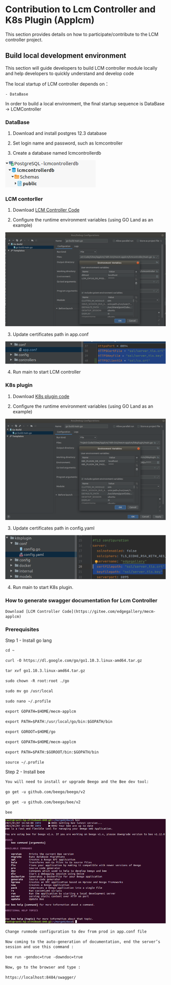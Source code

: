 Contribution to Lcm Controller and K8s Plugin (Applcm)
==========================

This section provides details on how to participate/contribute to the LCM controller project. 

## Build local development environment

This section will guide developers to build LCM controller module locally and help developers to quickly understand and
 develop code 

The local startup of LCM controller depends on：
```
- DataBase
```
In order to build a local environment, the final startup sequence is DataBase -> LCMController

### DataBase

1. Download and install postgres 12.3 database 

2. Set login name and password, such as lcmcontroller

3. Create a database named lcmcontrollerdb

![](/uploads/images/2020/0924/lcmcontroller-db.png "lcmcontroller-db.png")

### LCM contorller

1. Download [LCM Controller Code](https://gitee.com/edgegallery/mecm-applcm)

2. Configure the runtime environment variables (using GO Land as an example)

![](/uploads/images/2020/0924/lcm-controller.png "lcm-controller.png")

3. Update certificates path in app.conf

![](/uploads/images/2020/0924/mepm-applcm-ssl.png "mepm-applcm-ssl.png")

4. Run main to start LCM controller

### K8s plugin 

1. Download [K8s plugin code](https://gitee.com/edgegallery/mecm-applcm)

2. Configure the runtime environment variables (using GO Land as an example)

![](/uploads/images/2020/0924/k8s-plugin-env.png "k8s-plugin-env.png")

3. Update certificates path in config.yaml

![](/uploads/images/2020/0924/k8s-ssl.png "k8s-ssl.png")

4. Run main to start K8s plugin.

### How to generate swagger documentation for Lcm Controller

    Download [LCM Controller Code](https://gitee.com/edgegallery/mecm-applcm)

### Prerequisites

Step 1 - Install go lang

    cd ~

    curl -O https://dl.google.com/go/go1.10.3.linux-amd64.tar.gz

    tar xvf go1.10.3.linux-amd64.tar.gz

    sudo chown -R root:root ./go

    sudo mv go /usr/local

    sudo nano ~/.profile

    export GOPATH=$HOME/mecm-applcm

    export PATH=$PATH:/usr/local/go/bin:$GOPATH/bin

    export GOROOT=$HOME/go

    export GOPATH=$HOME/mecm-applcm

    export PATH=$PATH:$GOROOT/bin:$GOPATH/bin

    source ~/.profile

Step 2 - Install bee

    You will need to install or upgrade Beego and the Bee dev tool:

    go get -u github.com/beego/beego/v2

    go get -u github.com/beego/bee/v2

    bee 

![](/uploads/images/2020/0924/bee-output.png "bee-output.png")

    Change runmode configuration to dev from prod in app.conf file

    Now coming to the auto-generation of documentation, end the server’s session and use this command :

    bee run -gendoc=true -downdoc=true

    Now, go to the browser and type :

    https://localhost:8484/swagger/
